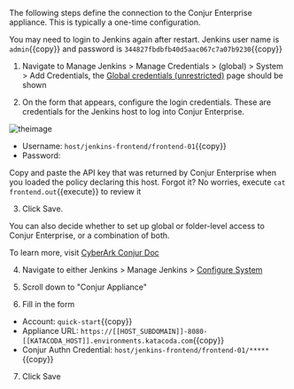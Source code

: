 
The following steps define the connection to the Conjur Enterprise appliance. This is typically a one-time configuration.

You may need to login to Jenkins again after restart.
Jenkins user name is `admin`{{copy}} and password is `344827fbdbfb40d5aac067c7a07b9230`{{copy}}


1. Navigate to Manage Jenkins > Manage Credentials > (global) > System > Add Credentials, the [Global credentials (unrestricted)](https://[[HOST_SUBDOMAIN]]-8081-[[KATACODA_HOST]].environments.katacoda.com//credentials/store/system/domain/_/newCredentials) page should be shown

2. On the form that appears, configure the login credentials. These are credentials for the Jenkins host to log into Conjur Enterprise.

![theimage](https://github.com/quincycheng/katacoda-scenarios/raw/master/conjur-jenkins/media/04-conn.PNG)

 - Username: `host/jenkins-frontend/frontend-01`{{copy}}
 - Password: 

  Copy and paste the API key that was returned by Conjur Enterprise when you loaded the policy declaring this host.
  Forgot it?  No worries, execute `cat frontend.out`{{execute}} to review it

3. Click Save.

You can also decide whether to set up global or folder-level access to Conjur Enterprise, or a combination of both.

To learn more, visit [CyberArk Conjur Doc](https://docs.conjur.org/Latest/en/Content/Integrations/jenkins-configure.htm?tocpath=Integrations%7CJenkins%7C_____2#ConfigureJenkinsConjurconnection)


4. Navigate to either Jenkins > Manage Jenkins > [Configure System](https://[[HOST_SUBDOMAIN]]-8081-[[KATACODA_HOST]].environments.katacoda.com/configure)

5. Scroll down to "Conjur Appliance"

6. Fill in the form

- Account: `quick-start`{{copy}}
- Appliance URL: `https://[[HOST_SUBDOMAIN]]-8080-[[KATACODA_HOST]].environments.katacoda.com`{{copy}}
- Conjur Authn Credential: `host/jenkins-frontend/frontend-01/*****`{{copy}}


7. Click Save
